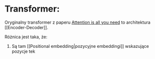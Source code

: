 # Transformer:

Oryginalny transformer z paperu [Attention is all you need](https://arxiv.org/abs/1706.03762) to architektura [[Encoder-Decoder]].

Różnica jest taka, że:

1. Są tam [[Positional embedding|pozycyjne embeddingi]] wskazujące pozycje tek
